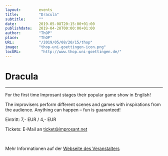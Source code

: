 ```yaml
---
layout:        events
title:         "Dracula"
subtitle:      ""
date:          2019-05-08T20:15:00+01:00
publishdate:   2019-04-28T00:00:00+01:00
author:        "ThOP"
place:         "ThOP"
URL:           "/2019/05/08/20/15/thop"
image:         "thop-uni-goettingen-icon.png"
locURL:         "http://www.thop.uni-goettingen.de/"
---
```


Dracula
===========


-----------





For the first time Improsant stages their popular game show in English! 

The improvisers perform different scenes and games with inspirations from the audience. Anything can happen – fun is guaranteed!

Eintritt: 7,- EUR / 4,- EUR

Tickets: E-Mail an ticket@improsant.net

 



Mehr Informationen auf der [Webseite des Veranstalters](http://www.thop.uni-goettingen.de/http://www.thop.uni-goettingen.de/sommer2019/201905-dracula-edw.php)
